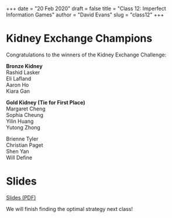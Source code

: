 +++
date = "20 Feb 2020"
draft = false
title = "Class 12: Imperfect Information Games"
author = "David Evans"
slug = "class12"
+++

# Kidney Exchange Champions

Congratulations to the winners of the Kidney Exchange Challenge:

**Bronze Kidney**  
Rashid Lasker  
Eli Lafland  
Aaron Ho  
Kiara Gan  

**Gold Kidney (Tie for First Place)**  
Margaret Cheng  
Sophia Cheung  
Yilin Huang  
Yutong Zhong  

Brienne Tyler  
Christian Paget  
Shen Yan  
Will Define  


# Slides

[Slides (PDF)](https://www.dropbox.com/s/6m2o8eord3qq2vo/class12.pdf?dl=0)

We will finish finding the optimal strategy next class!



